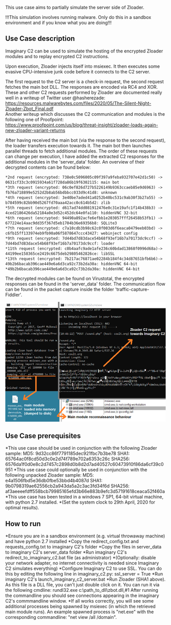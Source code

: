 This use case aims to partially simulate the server side of Zloader. 

!!!This simulation involves running malware. Only do this in a sandbox environment and if you know what you are doing!!!

Use Case description
---------------------
Imaginary C2 can be used to simulate the hosting of the encrypted Zloader modules and to replay encrypted C2 instructions.

Upon execution, Zloader injects itself into msiexec. It then executes some evasive CPU-intensive junk code before it connects to the C2 server.

The first request to the C2 server is a check-in request, the second request fetches the main bot DLL. The responses are encoded via RC4 and XOR.  
These and other C2 requests performed by Zloader are documented really well in a writeup of Twitter user @hasherezade:  
https://resources.malwarebytes.com/files/2020/05/The-Silent-Night-Zloader-Zbot_Final.pdf  
Another writeup which discusses the C2 communication and modules is the following one of Proofpoint:  
https://www.proofpoint.com/us/blog/threat-insight/zloader-loads-again-new-zloader-variant-returns  
  
After having received the main bot (via the response to the second request), the loader transfers execution towards it. The main bot then launches parallel threads to fetch additional modules. The order of these requests can change per execution, I have added the extracted C2 responses for the additional modules in the 'server_data' folder. An overview of their decrypted contents can be found below:  

	*2nd request (encrypted: 738e0c5096005c09f397a9feba932707e42d1c50) -> 0631cf33c3c0915934a61f728da86b19f6302115: main bot
	*3th request (encrypted: 06c0ef826d727b5226149b9363ccaeb85e9d6963) -> fb76a718899e5252d2b8ab56bdbbcc033d9c41d8: unknown
	*4th request (encrypted: 3e40be7aded41a0252b40bc531c9ab30f3b27a55) -> b784599c82bb90d5267fd70aaa42acc0c614b5d2: zlib
	*5th request (encrypted: d617ad74dd081912476e0c31e19afc1f14b438b3) -> 4ced2186426da52184a0e3d52c452dc64e0fa110: hiddenVNC 32-bit
	*6th request (encrypted: 94490a892acfe6efbb1e203057fff26458b53fb1) -> 677224e14aac9dd35f367d5eb1704b36e69356b8: SQLite3
	*7th request (encrypted: c7a10cdb3b98c62c0f003d6f6eaca0479eeb03bd) -> c6fb15ff133974eb9fb90a06f5878647ccc43427: webinject config
	*9th request (encrypted: 7d44bd7d83dace54b68f93ef16b7a70173dc9ccf) -> 7d44bd7d83dace54b68f93ef16b7a70173dc9ccf: loader
	*11th request (encrypted: c0b4aafc9ade1afe236c60bdad13868f0996d68a)-> 44199ee158365ce2419c6675deb29805462826ce: libSSL
	*13th request (encrypted: 7b217ac76871ae02284b184f4c34d87651bfb6b6)-> 49b2b6bacab396cae449e6a6d3ca92c73b2da30a: hiddenVNC 64-bit
	*49b2b6bacab396cae449e6a6d3ca92c73b2da30a: hiddenVNC 64-bit

The decrypted modules can be found on Virustotal, the encrypted responses can be found in the 'server_data' folder. 
The communication flow can be found in the packet capture inside the folder 'traffic-capture-Fiddler'. 

![Zloader example](../../media/imaginary_c2_zloader_simulation.png?raw=true) 


Use Case prerequisites 
-----------------------
*This use case should be used in conjunction with the following Zloader sample:
	MD5: 9d32cc86f7791185dec921fbc7b3be78 
	SHA1: 65764ac0f8cd50d3c0e2d74f789e702a6353c26c
	SHA256: 6576da1f0d0e8c2d7457c2898d0b8d2d7ad40527c60473910f86da6cf39c0951
*This use case could optionally be used in conjunction with the following unpacked Zloader sample:
	MD5: e4a1506fbd5e36db0fbe53bbd4b4087d 
	SHA1: 9b0798319ae62556cb2a943da5a2c3ac3fd34f6d
	SHA256: af3aeeeefdff558bcb79985165efd3b66e883b9efc3d57191618ceaca52f460a
*This use case has been tested in a windows 7 SP1, 64-bit virtual machine, with python 2.7 installed.
*(Set the system clock to 29th April, 2020 for optimal results).

How to run
----------
*Ensure you are in a sandbox environment (e.g. virtual throwaway machine) and have python 2.7 installed
*Copy the redirect_config.txt and requests_config.txt to imaginary C2's folder
*Copy the files in server_data to imaginary C2's server_data folder
*Run imaginary C2's redirect_to_imaginary_c2.bat file (as administrator)
*(Optionally: disable your network adapter, no internet connectivity is needed since Imaginary C2 simulates everything)
*Configure Imaginary C2 to use SSL. You can do this by editing the following line in imaginary_c2.py:
	ssl_server = True
*Run imaginary C2's launch_imaginary_c2_server.bat
*Run Zloader (SHA1 above). As this file is a DLL file, you can't just double click on it. You can run it via the following cmdline:
    rundl32.exe c:\path_to_dll\zbot.dll,#1
 After running the commandline you should see connections appearing in the imaginary C2's commmandline window.
*If all works correctly, you will see some additional processes being spawned by msiexec (in which the retrieved main module runs). An example spawned process is "net.exe" with the corresponding commandline: "net view /all /domain".
